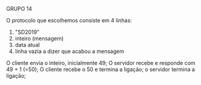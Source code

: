 GRUPO 14

O protocolo que escolhemos consiste em 4 linhas:

1. "SD2019"
2. inteiro (mensagem)
3. data atual
4. linha vazia a dizer que acabou a mensagem

O cliente envia o inteiro, inicialmente 49;
O servidor recebe e responde com 49 + 1 (=50);
O cliente recebe o 50 e termina a ligação;
o servidor termina a ligação;
